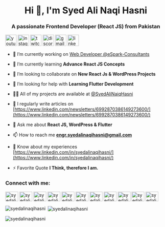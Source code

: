 <h1 align="center">Hi 👋, I'm Syed Ali Naqi Hasni</h1>
<h3 align="center">A passionate Frontend Developer (React JS) from Pakistan</h3>

<p align="left"> 
   <a href="https://twitter.com/syedalinaqi1997" target="blank"><img src="https://img.shields.io/static/v1?message=Youtube&logo=youtube&label=&color=FF0000&logoColor=white&labelColor=&style=for-the-badge" height="35" alt="youtube logo"  /></a>
   <a href="https://instagram.com/syedalinaqihasni" target="blank"><img src="https://img.shields.io/static/v1?message=Instagram&logo=instagram&label=&color=E4405F&logoColor=white&labelColor=&style=for-the-badge" height="35" alt="instagram logo"  /></a>
   <a href="https://twitch.com/syedalinaqihasni" target="blank"><img src="https://img.shields.io/static/v1?message=Twitch&logo=twitch&label=&color=9146FF&logoColor=white&labelColor=&style=for-the-badge" height="35" alt="twitch logo"  /></a>
   <a href="https://discord.com/syedalinaqihasni" target="blank"><img src="https://img.shields.io/static/v1?message=Discord&logo=discord&label=&color=7289DA&logoColor=white&labelColor=&style=for-the-badge" height="35" alt="discord logo"  /></a>
   <a href="mailto:engr.syedalinaqihasni@gmail.com" target="blank"><img src="https://img.shields.io/static/v1?message=Gmail&logo=gmail&label=&color=D14836&logoColor=white&labelColor=&style=for-the-badge" height="35" alt="gmail logo"  /></a>
   <a href="https://www.linkedin.com/in/syedalinaqihasni" target="blank"><img src="https://img.shields.io/static/v1?message=LinkedIn&logo=linkedin&label=&color=0077B5&logoColor=white&labelColor=&style=for-the-badge" height="35" alt="linkedin logo"  /></a>
</p>

- 🔭 I’m currently working on [Web Developer @eSpark-Consultants](https://esparkconsultants.com/)

- 🌱 I’m currently learning **Advance React JS Concepts**

- 👯 I’m looking to collaborate on **New React Js & WordPress Projects**

- 🤝 I’m looking for help with **Learning Flutter Development** 

- 👨‍💻 All of my projects are available at [@SyedAliNaiqHasni](@SyedAliNaiqHasni)

- 📝 I regularly write articles on [https://www.linkedin.com/newsletters/6992870386149273600/](https://www.linkedin.com/newsletters/6992870386149273600/)

- 💬 Ask me about **React JS, WordPress & Flutter**

- 📫 How to reach me **engr.syedalinaqihasni@gmail.com**

- 📄 Know about my experiences [https://www.linkedin.com/in/syedalinaqihasni/](https://www.linkedin.com/in/syedalinaqihasni/)

- ⚡ Favorite Quote **I Think, therefore I am.**

<h3 align="left">Connect with me:</h3>
<p align="left">
<a href="https://dev.to/syedalinaqihasni" target="blank"><img align="center" src="https://raw.githubusercontent.com/rahuldkjain/github-profile-readme-generator/master/src/images/icons/Social/devto.svg" alt="syedalinaqihasni" height="30" width="40" /></a>
<a href="https://twitter.com/syedalinaqi1997" target="blank"><img align="center" src="https://raw.githubusercontent.com/rahuldkjain/github-profile-readme-generator/master/src/images/icons/Social/twitter.svg" alt="syedalinaqi1997" height="30" width="40" /></a>
<a href="https://linkedin.com/in/syedalinaqihasni" target="blank"><img align="center" src="https://raw.githubusercontent.com/rahuldkjain/github-profile-readme-generator/master/src/images/icons/Social/linked-in-alt.svg" alt="syedalinaqihasni" height="30" width="40" /></a>
<a href="https://stackoverflow.com/users/syedalinaqihasni" target="blank"><img align="center" src="https://raw.githubusercontent.com/rahuldkjain/github-profile-readme-generator/master/src/images/icons/Social/stack-overflow.svg" alt="syedalinaqihasni" height="30" width="40" /></a>
<a href="https://codesandbox.com/syedalinaqihasni" target="blank"><img align="center" src="https://raw.githubusercontent.com/rahuldkjain/github-profile-readme-generator/master/src/images/icons/Social/codesandbox.svg" alt="syedalinaqihasni" height="30" width="40" /></a>
<a href="https://fb.com/syedalinaqihasni" target="blank"><img align="center" src="https://raw.githubusercontent.com/rahuldkjain/github-profile-readme-generator/master/src/images/icons/Social/facebook.svg" alt="syedalinaqihasni" height="30" width="40" /></a>
<a href="https://instagram.com/syedalinaqihasni" target="blank"><img align="center" src="https://raw.githubusercontent.com/rahuldkjain/github-profile-readme-generator/master/src/images/icons/Social/instagram.svg" alt="syedalinaqihasni" height="30" width="40" /></a>
<a href="https://dribbble.com/syedalinaqihasni" target="blank"><img align="center" src="https://raw.githubusercontent.com/rahuldkjain/github-profile-readme-generator/master/src/images/icons/Social/dribbble.svg" alt="syedalinaqihasni" height="30" width="40" /></a>
<a href="https://www.behance.net/syedalinaqihasni" target="blank"><img align="center" src="https://raw.githubusercontent.com/rahuldkjain/github-profile-readme-generator/master/src/images/icons/Social/behance.svg" alt="syedalinaqihasni" height="30" width="40" /></a>
<a href="https://medium.com/syedalinaqihasni" target="blank"><img align="center" src="https://raw.githubusercontent.com/rahuldkjain/github-profile-readme-generator/master/src/images/icons/Social/medium.svg" alt="syedalinaqihasni" height="30" width="40" /></a>
<a href="https://www.youtube.com/c/syedalinaqihasni" target="blank"><img align="center" src="https://raw.githubusercontent.com/rahuldkjain/github-profile-readme-generator/master/src/images/icons/Social/youtube.svg" alt="syedalinaqihasni" height="30" width="40" /></a>
</p>



<p><img align="left" src="https://github-readme-stats.vercel.app/api/top-langs?username=syedalinaqihasni&show_icons=true&locale=en&layout=compact" alt="syedalinaqihasni" /></p>

<p>&nbsp;<img align="center" src="https://github-readme-stats.vercel.app/api?username=syedalinaqihasni&show_icons=true&locale=en" alt="syedalinaqihasni" /></p>

<p><img align="center" src="https://github-readme-streak-stats.herokuapp.com/?user=syedalinaqihasni&theme=default" alt="syedalinaqihasni" /></p>
